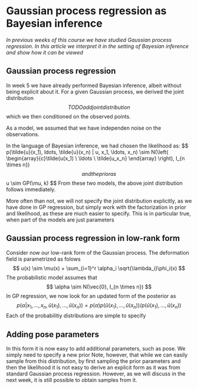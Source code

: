 # Gaussian process regression as Bayesian inference

*In previous weeks of this course we have studied Gaussian process regression. 
In this article we interpret it in the setting of Bayesian inference and show how 
it can be viewed*

## Gaussian process regression 

In week 5 we have already performed Bayesian inference, albeit without being explicit about it. For a given Gaussian process, we derived the joint distribution
$$
TODO add joint distribution
$$
which we then conditioned on the observed points. 

As a model, we assumed that we have independen noise on the observations. 

In the language of Bayesian inference, we had chosen the likelihood as:
$$
p(\tilde{u}(x_1), ldots, \tilde{u}(x_n) | u, x_1, \ldots, x_n) \sim N(\left( \begin{array}{c}\tilde{u(x_1) \\ \ldots \\ \tilde{u_x_n} \end{array} \right), I_{n \times n})
$$
and the prior as
$$
u \sim GP(\mu, k)
$$
From these two models, the above joint distribution follows immediately. 

More often than not, we will not specify the joint distribution explicitly, as we have done in GP regression, but simply work with the factorization in 
prior and likelihood, as these are much easier to specify. This is in particular true, when part of the models are just parameters


## Gaussian process regression in low-rank form

Consider now our low-rank form of the Gaussian process. The deformation field is parametrized as folows
$$
u(x) \sim \mu(x) + \sum_{i=1}^r \alpha_i \sqrt{\lambda_i}\phi_i(x)
$$
The probabilistic model assumes that 
$$
\alpha \sim N(\vec{0}, I_{n \times n})
$$
In GP regression, we now look for an updated form of the posterior as 
$$ 
p(\alpha | x_1, \ldots, x_n, \tilde{u}(x_1), \ldots, \tilde{u}(x_n)) = p(\alpha) p(\tilde{u}(x_1), \ldots, \tilde{u}(x_n)) / p(\tilde{u}(x_1), \ldots, \tilde{u}(x_n))
$$
Each of the probabilitiy distributions are simple to specify


## Adding pose parameters

In this form it is now easy to add additional parameters, such as pose. We simply need to specify a new prior
Note, however, that while we can easily sample from this distribution, by first sampling the prior parameters and then 
the likelihood it is not easy to derive an explicit form as it was from standard Gaussian process regression. 
However, as we will discuss in the next week, it is still possible to obtain samples from it. 
